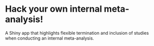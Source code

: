 # Hack your own internal meta-analysis!

A Shiny app that highlights flexible termination and inclusion of studies when conducting an internal meta-analysis.
